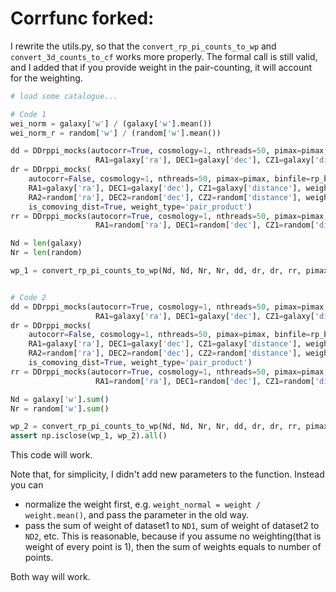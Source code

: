 # Corrfunc forked:
I rewrite the utils.py, so that the `convert_rp_pi_counts_to_wp` and `convert_3d_counts_to_cf` works more properly. The formal call is still valid, and I added that if you provide weight in the pair-counting, it will account for the weighting.

```python
# load some catalogue...

# Code 1
wei_norm = galaxy['w'] / (galaxy['w'].mean())
wei_norm_r = random['w'] / (random['w'].mean())

dd = DDrppi_mocks(autocorr=True, cosmology=1, nthreads=50, pimax=pimax, binfile=rp_bin,
                   RA1=galaxy['ra'], DEC1=galaxy['dec'], CZ1=galaxy['distance'], weights1=wei_norm, is_comoving_dist=True, weight_type='pair_product')
dr = DDrppi_mocks(
    autocorr=False, cosmology=1, nthreads=50, pimax=pimax, binfile=rp_bin, 
    RA1=galaxy['ra'], DEC1=galaxy['dec'], CZ1=galaxy['distance'], weights1=wei_norm, 
    RA2=random['ra'], DEC2=random['dec'], CZ2=random['distance'], weights2=wei_norm_r, 
    is_comoving_dist=True, weight_type='pair_product')
rr = DDrppi_mocks(autocorr=True, cosmology=1, nthreads=50, pimax=pimax, binfile=rp_bin,
                   RA1=random['ra'], DEC1=random['dec'], CZ1=random['distance'], weights1=wei_norm_r, is_comoving_dist=True, weight_type='pair_product')

Nd = len(galaxy)
Nr = len(random)

wp_1 = convert_rp_pi_counts_to_wp(Nd, Nd, Nr, Nr, dd, dr, dr, rr, pimax=pimax, nrpbins=Nbins)


# Code 2
dd = DDrppi_mocks(autocorr=True, cosmology=1, nthreads=50, pimax=pimax, binfile=rp_bin,
                   RA1=galaxy['ra'], DEC1=galaxy['dec'], CZ1=galaxy['distance'], weights1=galaxy['w'], is_comoving_dist=True, weight_type='pair_product')
dr = DDrppi_mocks(
    autocorr=False, cosmology=1, nthreads=50, pimax=pimax, binfile=rp_bin, 
    RA1=galaxy['ra'], DEC1=galaxy['dec'], CZ1=galaxy['distance'], weights1=galaxy['w'], 
    RA2=random['ra'], DEC2=random['dec'], CZ2=random['distance'], weights2=random['w'], 
    is_comoving_dist=True, weight_type='pair_product')
rr = DDrppi_mocks(autocorr=True, cosmology=1, nthreads=50, pimax=pimax, binfile=rp_bin,
                   RA1=random['ra'], DEC1=random['dec'], CZ1=random['distance'], weights1=random['w'], is_comoving_dist=True, weight_type='pair_product')

Nd = galaxy['w'].sum()
Nr = random['w'].sum()

wp_2 = convert_rp_pi_counts_to_wp(Nd, Nd, Nr, Nr, dd, dr, dr, rr, pimax=pimax, nrpbins=Nbins)
assert np.isclose(wp_1, wp_2).all()
```
This code will work.

Note that, for simplicity, I didn't add new parameters to the function. 
Instead you can 
- normalize the weight first, e.g. `weight_normal = weight / weight.mean()`, and pass the parameter in the old way.
- pass the sum of weight of dataset1 to `ND1`, sum of weight of dataset2 to `ND2`, etc. This is reasonable, because if you assume no weighting(that is weight of every point is 1), then the sum of weights equals to number of points.

Both way will work. 